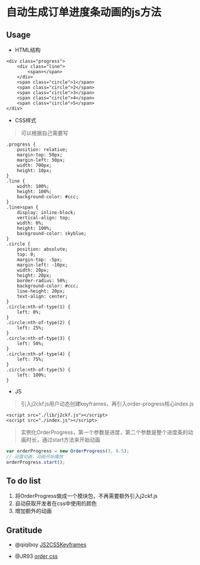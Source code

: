 # 自动生成订单进度条动画的js方法

## Usage
- HTML结构
```
<div class="progress">
    <div class="line">
        <span></span>
    </div>
    <span class="circle">1</span>
    <span class="circle">2</span>
    <span class="circle">3</span>
    <span class="circle">4</span>
    <span class="circle">5</span>
</div>
```
- CSS样式
> 可以根据自己需要写
```
.progress {
    position: relative;
    margin-top: 50px;
    margin-left: 50px;
    width: 700px;
    height: 10px;
}
.line {
    width: 100%;
    height: 100%;
    background-color: #ccc;
}
.line>span {
    display: inline-block;
    vertical-align: top;
    width: 0%;
    height: 100%;
    background-color: skyblue;
}
.circle {
    position: absolute;
    top: 0;
    margin-top: -5px;
    margin-left: -10px;
    width: 20px;
    height: 20px;
    border-radius: 50%;
    background-color: #ccc;
    line-height: 20px;
    text-align: center;
}
.circle:nth-of-type(1) {
    left: 0%;
}
.circle:nth-of-type(2) {
    left: 25%;
}
.circle:nth-of-type(3) {
    left: 50%;
}
.circle:nth-of-type(4) {
    left: 75%;
}
.circle:nth-of-type(5) {
    left: 100%;
}
```
- JS
> 引入j2ckf.js用户动态创建keyframes，再引入order-progress核心index.js
```
<script src="./lib/j2ckf.js"></script>
<script src="./index.js"></script>
```
> 实例化OrderProgress，第一个参数是进度，第二个参数是整个进度条的动画时长，通过start方法来开始动画
```javascript
var orderProgress = new OrderProgress(3, 6.5);
// 设置动画，动画开始播放
orderProgress.start();
```

## To do list
1. 将OrderProgress做成一个模块包，不再需要额外引入j2ckf.js
2. 自动获取开发者在css中使用的颜色
3. 增加额外的动画

## Gratitude
- @qiqiboy
[JS2CSSKeyframes](https://github.com/qiqiboy/JS2CSSKeyframes)

- @JR93
[order css](http://www.cnblogs.com/jr1993/p/4598630.html)
